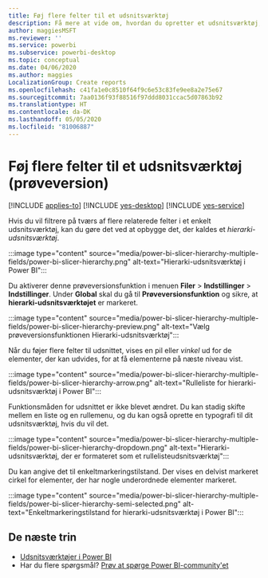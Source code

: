 ```yaml
---
title: Føj flere felter til et udsnitsværktøj
description: Få mere at vide om, hvordan du opretter et udsnitsværktøj, der indeholder flere felter i et hierarki.
author: maggiesMSFT
ms.reviewer: ''
ms.service: powerbi
ms.subservice: powerbi-desktop
ms.topic: conceptual
ms.date: 04/06/2020
ms.author: maggies
LocalizationGroup: Create reports
ms.openlocfilehash: c41fa1e0c8510f64f9c6e53c83fe9ee8a2e75e67
ms.sourcegitcommit: 7aa0136f93f88516f97ddd8031ccac5d07863b92
ms.translationtype: HT
ms.contentlocale: da-DK
ms.lasthandoff: 05/05/2020
ms.locfileid: "81006887"
---
```

# <a name="add-multiple-fields-to-a-slicer-preview"></a>Føj flere felter til et udsnitsværktøj (prøveversion)

[!INCLUDE [applies-to](../includes/applies-to.md)] [!INCLUDE [yes-desktop](../includes/yes-desktop.md)] [!INCLUDE [yes-service](../includes/yes-service.md)]

Hvis du vil filtrere på tværs af flere relaterede felter i et enkelt udsnitsværktøj, kan du gøre det ved at opbygge det, der kaldes et *hierarki-udsnitsværktøj*. 

:::image type="content" source="media/power-bi-slicer-hierarchy-multiple-fields/power-bi-slicer-hierarchy.png" alt-text="Hierarki-udsnitsværktøj i Power BI":::

Du aktiverer denne prøveversionsfunktion i menuen **Filer** > **Indstillinger** > **Indstillinger**. Under **Global** skal du gå til **Prøveversionsfunktion** og sikre, at **hierarki-udsnitsværktøjet** er markeret.

:::image type="content" source="media/power-bi-slicer-hierarchy-multiple-fields/power-bi-slicer-hierarchy-preview.png" alt-text="Vælg prøveversionsfunktionen Hierarki-udsnitsværktøj":::

Når du føjer flere felter til udsnittet, vises en pil eller *vinkel* ud for de elementer, der kan udvides, for at få elementerne på næste niveau vist.

:::image type="content" source="media/power-bi-slicer-hierarchy-multiple-fields/power-bi-slicer-hierarchy-arrow.png" alt-text="Rulleliste for hierarki-udsnitsværktøj i Power BI":::
 
Funktionsmåden for udsnittet er ikke blevet ændret. Du kan stadig skifte mellem en liste og en rullemenu, og du kan også oprette en typografi til dit udsnitsværktøj, hvis du vil det.

:::image type="content" source="media/power-bi-slicer-hierarchy-multiple-fields/power-bi-slicer-hierarchy-dropdown.png" alt-text="Hierarki-udsnitsværktøj, der er formateret som et rullelisteudsnitsværktøj":::
 
Du kan angive det til enkeltmarkeringstilstand. Der vises en delvist markeret cirkel for elementer, der har nogle underordnede elementer markeret.
 
:::image type="content" source="media/power-bi-slicer-hierarchy-multiple-fields/power-bi-slicer-hierarchy-semi-selected.png" alt-text="Enkeltmarkeringstilstand for hierarki-udsnitsværktøj i Power BI":::

## <a name="next-steps"></a>De næste trin

- [Udsnitsværktøjer i Power BI](../visuals/power-bi-visualization-slicers.md)
- Har du flere spørgsmål? [Prøv at spørge Power BI-community'et](https://community.powerbi.com/)